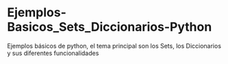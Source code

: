 # Ejemplos-Basicos_Sets_Diccionarios-Python
Ejemplos básicos de python, el tema principal son los Sets, los Diccionarios y sus diferentes funcionalidades
